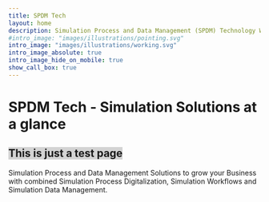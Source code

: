 ```yaml
---
title: SPDM Tech
layout: home
description: Simulation Process and Data Management (SPDM) Technology Web Page by Daniel Kraetschmer 
#intro_image: "images/illustrations/pointing.svg"
intro_image: "images/illustrations/working.svg"
intro_image_absolute: true
intro_image_hide_on_mobile: true
show_call_box: true
---
```


# SPDM Tech - Simulation Solutions at a glance

## <span style="background-color: lightgrey">This is just a test page</span>

Simulation Process and Data Management Solutions to grow your Business with combined Simulation Process Digitalization, Simulation Workflows and Simulation Data Management.   
